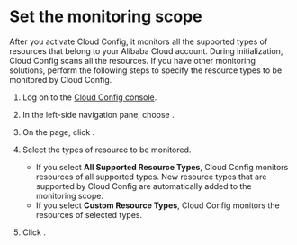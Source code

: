 # Set the monitoring scope

After you activate Cloud Config, it monitors all the supported types of resources that belong to your Alibaba Cloud account. During initialization, Cloud Config scans all the resources. If you have other monitoring solutions, perform the following steps to specify the resource types to be monitored by Cloud Config.

1.  Log on to the [Cloud Config console](https://config.console.aliyun.com).

2.  In the left-side navigation pane, choose .

3.  On the page, click .

4.  Select the types of resource to be monitored.

    -   If you select **All Supported Resource Types**, Cloud Config monitors resources of all supported types. New resource types that are supported by Cloud Config are automatically added to the monitoring scope.
    -   If you select **Custom Resource Types**, Cloud Config monitors the resources of selected types.
5.  Click .



